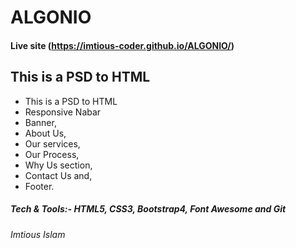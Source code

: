 # ALGONIO

#### Live site (https://imtious-coder.github.io/ALGONIO/)

## This is a PSD to HTML
* This is a PSD to HTML
* Responsive Nabar
* Banner,
* About Us,
* Our services,
* Our Process,
* Why Us section,
* Contact Us and,
* Footer.

##### Tech & Tools:- HTML5, CSS3, Bootstrap4, Font Awesome and Git 

###### Imtious Islam